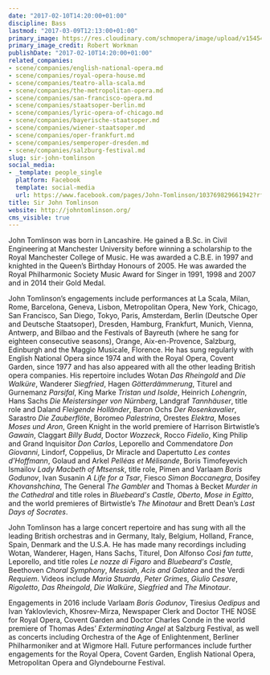 ```yaml
---
date: "2017-02-10T14:20:00+01:00"
discipline: Bass
lastmod: "2017-03-09T12:13:00+01:00"
primary_image: https://res.cloudinary.com/schmopera/image/upload/v1545409169/media/webhook-uploads/1486732507549/Sir-John-Tomlinson-Photo-credit-Robert-Workman.jpg.jpg
primary_image_credit: Robert Workman
publishDate: "2017-02-10T14:20:00+01:00"
related_companies:
- scene/companies/english-national-opera.md
- scene/companies/royal-opera-house.md
- scene/companies/teatro-alla-scala.md
- scene/companies/the-metropolitan-opera.md
- scene/companies/san-francisco-opera.md
- scene/companies/staatsoper-berlin.md
- scene/companies/lyric-opera-of-chicago.md
- scene/companies/bayerische-staatsoper.md
- scene/companies/wiener-staatsoper.md
- scene/companies/oper-frankfurt.md
- scene/companies/semperoper-dresden.md
- scene/companies/salzburg-festival.md
slug: sir-john-tomlinson
social_media:
- _template: people_single
  platform: Facebook
  template: social-media
  url: https://www.facebook.com/pages/John-Tomlinson/103769829661942?rf=438029252956970
title: Sir John Tomlinson
website: http://johntomlinson.org/
cms_visible: true
---
```


John Tomlinson was born in Lancashire. He gained a B.Sc. in Civil Engineering at Manchester University before winning a scholarship to the Royal Manchester College of Music. He was awarded a C.B.E. in 1997 and knighted in the Queen’s Birthday Honours of 2005. He was awarded the Royal Philharmonic Society Music Award for Singer in 1991, 1998 and 2007 and in 2014 their Gold Medal.

John Tomlinson’s engagements include performances at La Scala, Milan, Rome, Barcelona, Geneva, Lisbon, Metropolitan Opera, New York, Chicago, San Francisco, San Diego, Tokyo, Paris, Amsterdam, Berlin (Deutsche Oper and Deutsche Staatsoper), Dresden, Hamburg, Frankfurt, Munich, Vienna, Antwerp, and Bilbao and the Festivals of Bayreuth (where he sang for eighteen consecutive seasons), Orange, Aix-en-Provence, Salzburg, Edinburgh and the Maggio Musicale, Florence. He has sung regularly with English National Opera since 1974 and with the Royal Opera, Covent Garden, since 1977 and has also appeared with all the other leading British opera companies. His repertoire includes Wotan *Das Rheingold* and *Die Walküre*, Wanderer *Siegfried*, Hagen *Götterdämmerung*,  Titurel and Gurnemanz *Parsifal*, King Marke *Tristan und Isolde*, Heinrich *Lohengrin*, Hans Sachs *Die Meistersinger von Nürnberg*, Landgraf *Tannhäuser*, title role and Daland *Fleigende Holländer*, Baron Ochs *Der Rosenkavalier*, Sarastro *Die Zauberflöte*, Boromeo *Palestrina*, Orestes *Elektra*, Moses *Moses und Aron*, Green Knight in the world premiere of Harrison Birtwistle’s *Gawain*, Claggart *Billy Budd*, Doctor *Wozzeck*, Rocco *Fidelio*, King Philip and Grand Inquisitor *Don Carlos*, Leporello and Commendatore *Don Giovanni*, Lindorf, Coppelius, Dr Miracle and Dapertutto *Les contes d'Hoffmann*, Golaud and Arkel *Pelléas et Mélisande*, Boris Timofeyevich Ismailov *Lady Macbeth of Mtsensk*, title role, Pimen and Varlaam *Boris Godunov*, Ivan Susanin *A Life for a Tsar*, Fiesco *Simon Boccanegra*, Dosifey *Khovanshchina*, The General *The Gambler* and Thomas à Becket *Murder in the Cathedral* and title roles in *Bluebeard's Castle*, *Oberto*, *Mose in Egitto*, and the world premieres of Birtwistle’s *The Minotaur* and Brett Dean’s *Last Days of Socrates*.

John Tomlinson has a large concert repertoire and has sung with all the leading British orchestras and in Germany, Italy, Belgium, Holland, France, Spain, Denmark and the U.S.A. He has made many recordings including Wotan, Wanderer, Hagen, Hans Sachs, Titurel, Don Alfonso *Così fan tutte*, Leporello, and title roles *Le nozze di Figaro* and *Bluebeard's Castle*, Beethoven *Choral Symphony*, *Messiah*, *Acis and Galatea* and the Verdi *Requiem*. Videos include *Maria Stuarda*, *Peter Grimes*, *Giulio Cesare*, *Rigoletto*, *Das Rheingold*, *Die Walküre*, *Siegfried* and *The Minotaur*.

Engagements in 2016 include Varlaam *Boris Godunov*, Tiresius *Oedipus* and Ivan Yaklovlevich, Khosrev-Mirza, Newspaper Clerk and Doctor THE NOSE for Royal Opera, Covent Garden and Doctor Charles Conde in the world premiere of Thomas Ades’ *Exterminating Angel* at Salzburg Festival, as well as concerts including Orchestra of the Age of Enlightenment, Berliner Philharmoniker and at Wigmore Hall. Future performances include further engagements for the Royal Opera, Covent Garden, English National Opera, Metropolitan Opera and Glyndebourne Festival.
